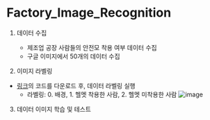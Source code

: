 # Factory_Image_Recognition

1. 데이터 수집
    - 제조업 공장 사람들의 안전모 착용 여부 데이터 수집
    - 구글 이미지에서 50개의 데이터 수집
  
2. 이미지 라벨링
  - [링크](https://github.com/tzutalin/labelImg#labelimg)의 코드를 다운로드 후, 데이터 라벨링 실행
    - 라벨링: 
          0. 배경, 
          1. 헬멧 착용한 사람, 
          2. 헬멧 미착용한 사람
  ![image](https://user-images.githubusercontent.com/69622147/177708249-c4d94b0a-66e5-4e85-9d50-a5475fbda924.png)

3. 데이터 이미지 학습 및 테스트

  
